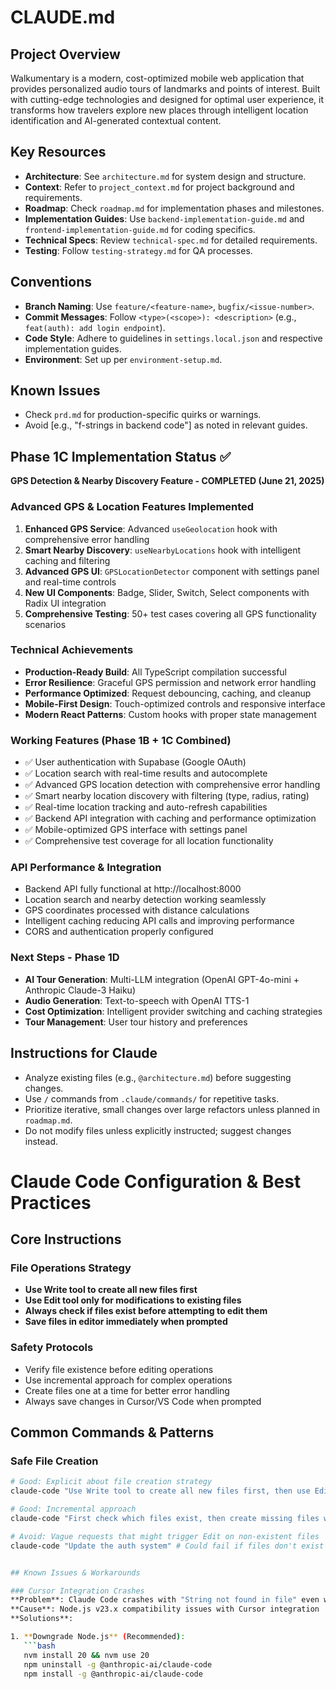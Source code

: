 # CLAUDE.md
## Project Overview
Walkumentary is a modern, cost-optimized mobile web application that provides personalized audio tours of landmarks and points of interest. Built with cutting-edge technologies and designed for optimal user experience, it transforms how travelers explore new places through intelligent location identification and AI-generated contextual content.

## Key Resources
- **Architecture**: See `architecture.md` for system design and structure.
- **Context**: Refer to `project_context.md` for project background and requirements.
- **Roadmap**: Check `roadmap.md` for implementation phases and milestones.
- **Implementation Guides**: Use `backend-implementation-guide.md` and `frontend-implementation-guide.md` for coding specifics.
- **Technical Specs**: Review `technical-spec.md` for detailed requirements.
- **Testing**: Follow `testing-strategy.md` for QA processes.

## Conventions
- **Branch Naming**: Use `feature/<feature-name>`, `bugfix/<issue-number>`.
- **Commit Messages**: Follow `<type>(<scope>): <description>` (e.g., `feat(auth): add login endpoint`).
- **Code Style**: Adhere to guidelines in `settings.local.json` and respective implementation guides.
- **Environment**: Set up per `environment-setup.md`.

## Known Issues
- Check `prd.md` for production-specific quirks or warnings.
- Avoid [e.g., "f-strings in backend code"] as noted in relevant guides.

## Phase 1C Implementation Status ✅
**GPS Detection & Nearby Discovery Feature - COMPLETED (June 21, 2025)**

### Advanced GPS & Location Features Implemented
1. **Enhanced GPS Service**: Advanced `useGeolocation` hook with comprehensive error handling
2. **Smart Nearby Discovery**: `useNearbyLocations` hook with intelligent caching and filtering
3. **Advanced GPS UI**: `GPSLocationDetector` component with settings panel and real-time controls
4. **New UI Components**: Badge, Slider, Switch, Select components with Radix UI integration
5. **Comprehensive Testing**: 50+ test cases covering all GPS functionality scenarios

### Technical Achievements
- **Production-Ready Build**: All TypeScript compilation successful
- **Error Resilience**: Graceful GPS permission and network error handling
- **Performance Optimized**: Request debouncing, caching, and cleanup
- **Mobile-First Design**: Touch-optimized controls and responsive interface
- **Modern React Patterns**: Custom hooks with proper state management

### Working Features (Phase 1B + 1C Combined)
- ✅ User authentication with Supabase (Google OAuth)
- ✅ Location search with real-time results and autocomplete
- ✅ Advanced GPS location detection with comprehensive error handling
- ✅ Smart nearby location discovery with filtering (type, radius, rating)
- ✅ Real-time location tracking and auto-refresh capabilities
- ✅ Backend API integration with caching and performance optimization
- ✅ Mobile-optimized GPS interface with settings panel
- ✅ Comprehensive test coverage for all location functionality

### API Performance & Integration
- Backend API fully functional at http://localhost:8000
- Location search and nearby detection working seamlessly
- GPS coordinates processed with distance calculations
- Intelligent caching reducing API calls and improving performance
- CORS and authentication properly configured

### Next Steps - Phase 1D
- **AI Tour Generation**: Multi-LLM integration (OpenAI GPT-4o-mini + Anthropic Claude-3 Haiku)
- **Audio Generation**: Text-to-speech with OpenAI TTS-1
- **Cost Optimization**: Intelligent provider switching and caching strategies
- **Tour Management**: User tour history and preferences

## Instructions for Claude
- Analyze existing files (e.g., `@architecture.md`) before suggesting changes.
- Use `/` commands from `.claude/commands/` for repetitive tasks.
- Prioritize iterative, small changes over large refactors unless planned in `roadmap.md`.
- Do not modify files unless explicitly instructed; suggest changes instead.


# Claude Code Configuration & Best Practices

## Core Instructions

### File Operations Strategy
- **Use Write tool to create all new files first**
- **Use Edit tool only for modifications to existing files**
- **Always check if files exist before attempting to edit them**
- **Save files in editor immediately when prompted**

### Safety Protocols
- Verify file existence before editing operations
- Use incremental approach for complex operations
- Create files one at a time for better error handling
- Always save changes in Cursor/VS Code when prompted

## Common Commands & Patterns

### Safe File Creation
```bash
# Good: Explicit about file creation strategy
claude-code "Use Write tool to create all new files first, then use Edit only for modifications. Create the authentication system."

# Good: Incremental approach
claude-code "First check which files exist, then create missing files with Write tool"

# Avoid: Vague requests that might trigger Edit on non-existent files
claude-code "Update the auth system" # Could fail if files don't exist


## Known Issues & Workarounds

### Cursor Integration Crashes
**Problem**: Claude Code crashes with "String not found in file" even when using Write tool
**Cause**: Node.js v23.x compatibility issues with Cursor integration
**Solutions**:

1. **Downgrade Node.js** (Recommended):
   ```bash
   nvm install 20 && nvm use 20
   npm uninstall -g @anthropic-ai/claude-code
   npm install -g @anthropic-ai/claude-code 